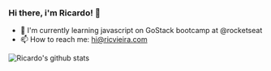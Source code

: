 ### Hi there, i'm Ricardo! 👋

- 🌱 I'm currently learning javascript on GoStack bootcamp at @rocketseat
- 📫 How to reach me: hi@ricvieira.com

![Ricardo's github stats](https://github-readme-stats.vercel.app/api?username=vieiraricardo&count_private=true)

<!--
**vieiraricardo/vieiraricardo** is a ✨ _special_ ✨ repository because its `README.md` (this file) appears on your GitHub profile.

Here are some ideas to get you started:

- 🔭 I’m currently working on ...
- 🌱 I’m currently learning ...
- 👯 I’m looking to collaborate on ...
- 🤔 I’m looking for help with ...
- 💬 Ask me about ...
- 📫 How to reach me: ...
- 😄 Pronouns: ...
- ⚡ Fun fact: ...
-->
